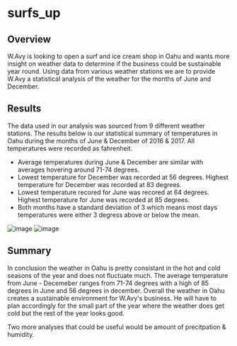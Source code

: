 # surfs_up

## Overview
W.Avy is looking to open a surf and ice cream shop in Oahu and wants more insight on weather data to determine if the business could be sustainable year round. Using data from various weather stations we are to provide W.Avy a statistical analysis of the weather for the months of June and December.

## Results
The data used in our analysis was sourced from 9 different weather stations. The results below is our statistical summary of temperatures in Oahu during the months of June & December of 2016 & 2017. All temperatures were recorded as fahrenheit. 

* Average temperatures during June & December are similar with averages hovering around 71-74 degrees.
* Lowest temperature for December was recorded at 56 degrees. Highest temperature for December was recorded at 83 degrees.
* Lowest temperature recored for June was recored at 64 degrees. Highest temperature for June was recorded at 85 degrees.
* Both months have a standard deviation of 3 which means most days temperatures were either 3 degress above or below the mean.  

![image](https://user-images.githubusercontent.com/67936161/93178639-5c070c00-f6e9-11ea-815b-6dad245b6d51.png)
![image](https://user-images.githubusercontent.com/67936161/93178649-5f01fc80-f6e9-11ea-803b-f37f9d273e11.png)

## Summary
In conclusion the weather in Oahu is pretty consistant in the hot and cold seasons of the year and does not fluctuate much. The average temperature from June - Decemeber ranges from 71-74 degrees with a high of 85 degrees in June and 56 degrees in december. Overall the weather in Oahu creates a sustainable environment for W.Avy's business. He will have to plan accordingly for the small part of the year where the weather does get cold but the rest of the year looks good.

Two more analyses that could be useful would be amount of precitpation & humidity.